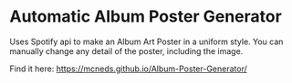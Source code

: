 # Automatic Album Poster Generator

Uses Spotify api to make an Album Art Poster in a uniform style. You can manually change any detail of the poster, including the image.

Find it here:
https://mcneds.github.io/Album-Poster-Generator/
